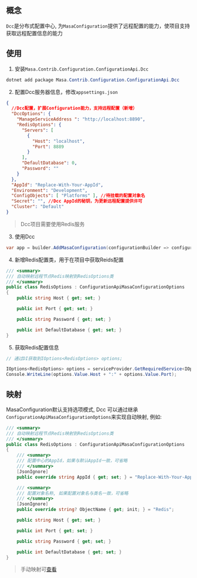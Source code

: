 ## 概念

`Dcc`是分布式配置中心, 为`MasaConfiguration`提供了远程配置的能力，使项目支持获取远程配置信息的能力

## 使用

1. 安装`Masa.Contrib.Configuration.ConfigurationApi.Dcc`

``` powershell
dotnet add package Masa.Contrib.Configuration.ConfigurationApi.Dcc
```

2. 配置Dcc服务器信息，修改`appsettings.json`

``` appsettings.json
{
  //Dcc配置，扩展Configuration能力，支持远程配置（新增）
  "DccOptions": {
    "ManageServiceAddress ": "http://localhost:8890",
    "RedisOptions": {
      "Servers": [
        {
          "Host": "localhost",
          "Port": 8889
        }
      ],
      "DefaultDatabase": 0,
      "Password": ""
    }
  },
  "AppId": "Replace-With-Your-AppId",
  "Environment": "Development",
  "ConfigObjects": [ "Platforms" ], //待挂载的配置对象名
  "Secret": "", //Dcc AppId的秘钥，为更新远程配置提供许可
  "Cluster": "Default"
}
```

> Dcc项目需要使用Redis服务

3. 使用Dcc

```csharp
var app = builder.AddMasaConfiguration(configurationBuilder => configurationBuilder.UseDcc()).Build();
```

4. 新增Redis配置类，用于在项目中获取Reids配置

```csharp
/// <summary>
/// 自动映射远程节点Redis映射到RedisOptions类
/// </summary>
public class RedisOptions : ConfigurationApiMasaConfigurationOptions
{
    public string Host { get; set; }

    public int Port { get; set; }

    public string Password { get; set; }

    public int DefaultDatabase { get; set; }
}
```

5. 获取Redis配置信息

```csharp
// 通过DI获取到IOptions<RedisOptions> options;

IOptions<RedisOptions> options = serviceProvider.GetRequiredService<IOptions<RedisOptions>>(); 
Console.WriteLine(options.Value.Host + ":" + options.Value.Port);
```

## 映射

MasaConfiguration默认支持选项模式, Dcc 可以通过继承`ConfigurationApiMasaConfigurationOptions`来实现自动映射, 例如: 

```csharp
/// <summary>
/// 自动映射远程节点Redis映射到RedisOptions类
/// </summary>
public class RedisOptions : ConfigurationApiMasaConfigurationOptions
{
    /// <summary>
    /// 配置中心的AppId，如果与默认AppId一致，可省略
    /// </summary>
    [JsonIgnore]
    public override string AppId { get; set; } = "Replace-With-Your-AppId";

    /// <summary>
    /// 配置对象名称, 如果配置对象名与类名一致，可省略
    /// </summary>
    [JsonIgnore]
    public override string? ObjectName { get; init; } = "Redis";

    public string Host { get; set; }

    public int Port { get; set; }

    public string Password { get; set; }

    public int DefaultDatabase { get; set; }
}
```

> 手动映射可[查看](/framework/building-blocks/configuration/override#手动映射)